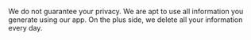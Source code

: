 We do not guarantee your privacy. We are apt to use all information you generate using our app. On the plus side, we delete all your information every day.
